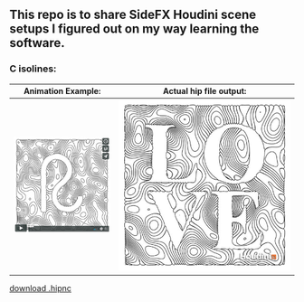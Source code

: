 ## This repo is to share SideFX Houdini scene setups I figured out on my way learning the software.



### C isolines:
Animation Example: | Actual hip file output:
------------ | -------------
<a href="https://vimeo.com/246115410"><img src="C_isolines_vimeo.jpg"></a> | <img src="C_isolines.jpg">
[download .hipnc](C_isolines_001.md)


